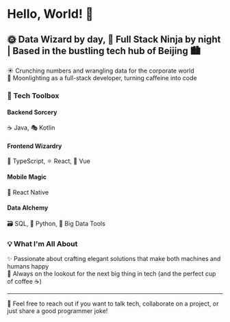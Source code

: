 # Hello, World! 👋

## 🌞 Data Wizard by day, 🌙 Full Stack Ninja by night | Based in the bustling tech hub of Beijing 🏙️

☀️ Crunching numbers and wrangling data for the corporate world  
🌠 Moonlighting as a full-stack developer, turning caffeine into code

### 🧰 Tech Toolbox

#### Backend Sorcery
☕ Java, 🎭 Kotlin

#### Frontend Wizardry
📜 TypeScript, ⚛️ React, 🖖 Vue

#### Mobile Magic
📱 React Native

#### Data Alchemy
🗃️ SQL, 🐍 Python, 🐘 Big Data Tools

### 💡 What I'm All About

✨ Passionate about crafting elegant solutions that make both machines and humans happy  
🔭 Always on the lookout for the next big thing in tech (and the perfect cup of coffee ☕)

---

💬 Feel free to reach out if you want to talk tech, collaborate on a project, or just share a good programmer joke!
